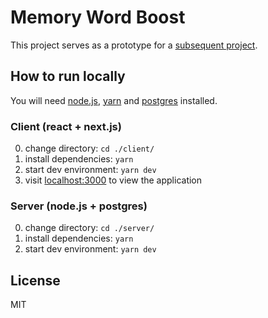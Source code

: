 # Memory Word Boost

This project serves as a prototype for a [subsequent project](https://qsets.sivercone.com/).

## How to run locally

You will need [node.js](https://nodejs.org/), [yarn](https://yarnpkg.com/) and [postgres](https://www.postgresql.org/) installed.

### Client (react + next.js)

0. change directory:
   `cd ./client/`
1. install dependencies:
   `yarn`
2. start dev environment:
   `yarn dev`
3. visit [localhost:3000](http://localhost:3000) to view the application

### Server (node.js + postgres)

0. change directory:
   `cd ./server/`
1. install dependencies:
   `yarn`
2. start dev environment:
   `yarn dev`

## License

MIT
